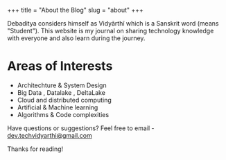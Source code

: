+++
title = "About the Blog"
slug = "about"
+++

Debaditya considers himself as Vidyārthī which is a Sanskrit word (means "Student"). This website is my journal on sharing technology knowledge with everyone and also learn during the journey.

# Areas of Interests

* Architechture & System Design
* Big Data , Datalake , DeltaLake
* Cloud and distributed computing
* Artificial & Machine learning
* Algorithms & Code complexities


Have questions or suggestions? Feel free to email - dev.techvidyarthi@gmail.com

Thanks for reading!
